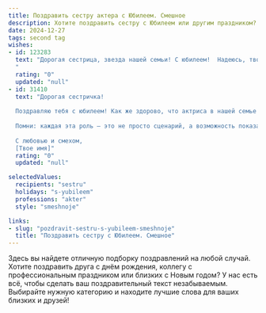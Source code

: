```yaml
---
title: Поздравить сестру актера с Юбилеем. Смешное
description: Хотите поздравить сестру с Юбилеем или другим праздником? Наш ИИ создаст незабываемое поздравление, а вы обязательно выделитесь среди других.  
date: 2024-12-27
tags: second tag
wishes:
- id: 123283
  text: "Дорогая сестрица, звезда нашей семьи! С юбилеем!  Надеюсь, твой возраст — это всего лишь цифра, которую ты  используешь для получения скидок в магазинах, а не для того, чтобы  расстраиваться из-за морщинок (которые, кстати, только добавляют тебе шарма, как и седина в твоих,  уж простите за банальность,  \"великолепных волосах\").  Пусть твоя жизнь будет полна ярких ролей, оваций и...  хороших сценариев,  без затянутых сцен и нудных монологов.  С юбилеем,  наша талантливая актриса!  Желаю тебе  оставаться такой же  яркой, зажигательной и неподражаемой,  только с более высоким гонораром!
  "
  rating: "0"
  updated: "null"
- id: 31410
  text: "Дорогая сестричка!
  
  Поздравляю тебя с юбилеем! Как же здорово, что актриса в нашей семье становится еще более выдающейся! Ты точно знаешь, как привлекать зрителей – даже наши домашние сюжеты собирают много аплодисментов. Желаю, чтобы в твоей жизни всегда были главные роли, а не второстепенные! Пусть каждый день будет как хороший спектакль: с яркими эмоциями, забавными запутанными ситуациями и, конечно, большим количеством восторженных зрителей!
  
  Помни: каждая эта роль — это не просто сценарий, а возможность показать свои таланты, смеяться и радоваться жизни. С днюшкой! Пусть твое «шоу» никогда не заканчивается, а зрители всегда дарят букет из эмоций и счастья!
  
  С любовью и смехом,
  [Твое имя]"
  rating: "0"
  updated: "null"

selectedValues:
  recipients: "sestru"
  holidays: "s-yubileem"
  professions: "akter"
  style: "smeshnoje"

links:
- slug: "pozdravit-sestru-s-yubileem-smeshnoje"
  title: "Поздравить сестру с Юбилеем. Смешное"
---
```


Здесь вы найдете отличную подборку поздравлений на любой случай.
Хотите поздравить друга с днём рождения, коллегу с профессиональным праздником или близких с Новым годом? У нас есть всё, чтобы сделать ваш поздравительный текст незабываемым. Выбирайте нужную категорию и находите лучшие слова для ваших близких и друзей!
